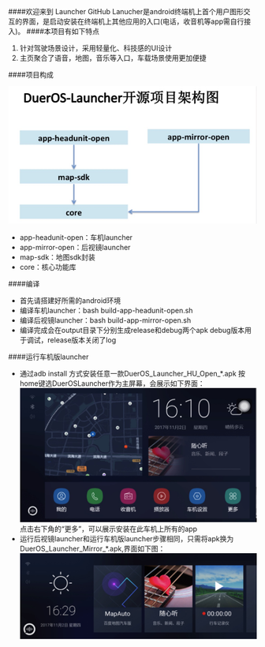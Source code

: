 ####欢迎来到 Launcher GitHub
Lanucher是android终端机上首个用户图形交互的界面，是启动安装在终端机上其他应用的入口(电话，收音机等app需自行接入)。
####本项目有如下特点
1. 针对驾驶场景设计，采用轻量化、科技感的UI设计
2. 主页聚合了语音，地图，音乐等入口，车载场景使用更加便捷

####项目构成

![](launcher.jpeg)

- app-headunit-open：车机launcher
- app-mirror-open：后视镜launcher
- map-sdk：地图sdk封装
- core：核心功能库

####编译
- 首先请搭建好所需的android环境
- 编译车机launcher：bash build-app-headunit-open.sh
- 编译后视镜launcher：bash build-app-mirror-open.sh
- 编译完成会在output目录下分别生成release和debug两个apk
debug版本用于调试，release版本关闭了log

####运行车机版launcher
- 通过adb install 方式安装任意一款DuerOS\_Launcher\_HU\_Open_*.apk
按home键选DuerOSLauncher作为主屏幕，会展示如下界面：
![launcher](main_page.jpeg)
点击右下角的“更多”，可以展示安装在此车机上所有的app
- 运行后视镜launcher和运行车机版launcher步骤相同，只需将apk换为DuerOS\_Launcher\_Mirror_*.apk,界面如下图：![](more_page.jpeg)

